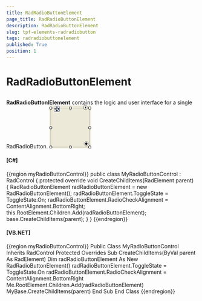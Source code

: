 ```yaml
---
title: RadRadioButtonElement
page_title: RadRadioButtonElement
description: RadRadioButtonElement
slug: tpf-elements-radradiobutton
tags: radradiobuttonelement
published: True
position: 1
---
```


# RadRadioButtonElement



## 

__RadRadioButtonlElement__ contains the logic and user interface for a single RadRadioButton.
        ![tpf-elements-radradiobutton 001](images/tpf-elements-radradiobutton001.png)

#### __[C#]__

{{region myRadioButtonControl}}
	    public class MyRadioButtonControl : RadControl
	    {
	        protected override void CreateChildItems(RadElement parent)
	        {
	            RadRadioButtonElement radRadioButtonElement = new RadRadioButtonElement();
	            radRadioButtonElement.ToggleState = ToggleState.On;
	            radRadioButtonElement.RadioCheckAlignment = ContentAlignment.BottomRight;
	            this.RootElement.Children.Add(radRadioButtonElement);
	            base.CreateChildItems(parent);
	        }
	    }
	{{endregion}}



#### __[VB.NET]__

{{region myRadioButtonControl}}
	Public Class MyRadioButtonControl
	    Inherits RadControl
	    Protected Overrides Sub CreateChildItems(ByVal parent As RadElement)
	        Dim radRadioButtonElement As New RadRadioButtonElement()
	        radRadioButtonElement.ToggleState = ToggleState.On
	        radRadioButtonElement.RadioCheckAlignment = ContentAlignment.BottomRight
	        Me.RootElement.Children.Add(radRadioButtonElement)
	        MyBase.CreateChildItems(parent)
	    End Sub
	End Class
	{{endregion}}


